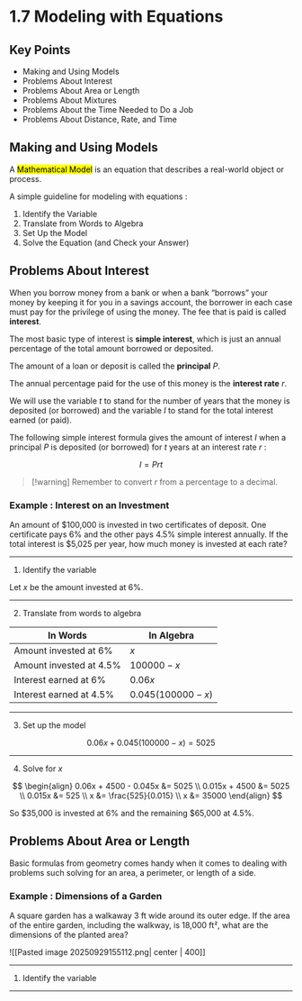 # 1.7 Modeling with Equations

## Key Points

- Making and Using Models
- Problems About Interest
- Problems About Area or Length
- Problems About Mixtures
- Problems About the Time Needed to Do a Job
- Problems About Distance, Rate, and Time


## Making and Using Models

A <mark class="hltr-trippy">Mathematical Model</mark> is an equation that describes a real-world object or process.

A simple guideline for modeling with equations :
1. Identify the Variable
2. Translate from Words to Algebra
3. Set Up the Model
4. Solve the Equation (and Check your Answer)


## Problems About Interest

When you borrow money from a bank or when a bank “borrows” your money by keeping it for you in a savings account, the borrower in each case must pay for the privilege of using the money. The fee that is paid is called **interest**.

The most basic type of interest is **simple interest**, which is just an annual percentage of the total amount borrowed or deposited.

The amount of a loan or deposit is called the **principal** $P$.

The annual percentage paid for the use of this money is the **interest rate** $r$.

We will use the variable $t$ to stand for the number of years that the money is deposited (or borrowed) and the variable $I$ to stand for the total interest earned (or paid).

The following simple interest formula gives the amount of interest $I$ when a principal $P$ is deposited (or borrowed) for $t$ years at an interest rate $r$ :

$$
I = Prt
$$

> [!warning] Remember to convert $r$ from a percentage to a decimal.


### Example : Interest on an Investment

An amount of \$100,000 is invested in two certificates of deposit. One certificate pays 6% and the other pays 4.5% simple interest annually. If the total interest is \$5,025 per year, how much money is invested at each rate?

---

1. Identify the variable

Let $x$ be the amount invested at 6%.

---

2. Translate from words to algebra

| In Words                | In Algebra        |
| ----------------------- | ----------------- |
| Amount invested at 6%   | $x$               |
| Amount invested at 4.5% | $100000-x$        |
| Interest earned at 6%   | $0.06x$           |
| Interest earned at 4.5% | $0.045(100000-x)$ |

---

3. Set up the model

$$
0.06x + 0.045(100000-x) = 5025
$$

---

4. Solve for $x$

$$
\begin{align}
  0.06x + 4500 - 0.045x &= 5025 \\
  0.015x + 4500 &= 5025 \\
  0.015x &= 525 \\
  x &= \frac{525}{0.015} \\
  x &= 35000
\end{align}
$$

So $35,000 is invested at 6% and the remaining $65,000 at 4.5%.


## Problems About Area or Length

Basic formulas from geometry comes handy when it comes to dealing with problems such solving for an area, a perimeter, or length of a side.

### Example : Dimensions of a Garden

A square garden has a walkaway 3 ft wide around its outer edge. If the area of the entire garden, including the walkway, is 18,000 ft², what are the dimensions of the planted area?

![[Pasted image 20250929155112.png| center | 400]]


---

1. Identify the variable



---